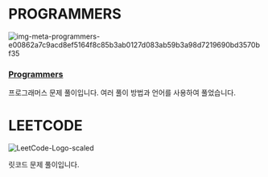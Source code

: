 
# PROGRAMMERS
![img-meta-programmers-e00862a7c9acd8ef5164f8c85b3ab0127d083ab59b3a98d7219690bd3570bf35](https://user-images.githubusercontent.com/42399580/125379290-36ab6300-e3cb-11eb-89fd-87ddce3037cb.png)

### [Programmers](https://github.com/SGTYang/Algorithms/tree/main/Programmers)
프로그래머스 문제 풀이입니다. 여러 풀이 방법과 언어를 사용하여 풀었습니다.


# LEETCODE
![LeetCode-Logo-scaled](https://user-images.githubusercontent.com/42399580/126060158-f1d11a43-9de6-486b-b7b5-c2dac7578f7f.jpeg)

릿코드 문제 풀이입니다.
